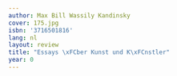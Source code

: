 ```yaml
---
author: Max Bill Wassily Kandinsky
cover: 175.jpg
isbn: '3716501816'
lang: nl
layout: review
title: "Essays \xFCber Kunst und K\xFCnstler"
year: 0
---
```


